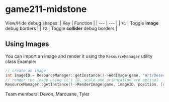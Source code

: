 # game211-midstone

View/Hide debug shapes:
| Key | Function |
| --- | --- |
| `F1` | Toggle **image** debug borders |
| `F2` | Toggle **collider** debug borders |

## Using Images
You can import an image and render it using the `ResourceManager` utility class
Example:
```c++
// create an image
int imageID = ResourceManager::getInstance()->AddImage(game, "Art/Desert.png");
// render the image using it's ID, scale and orientation are optinal 
ResourceManager::getInstance()->RenderImage(game, imageID, position, [scale_vec3, orientation_float]);
```

Team members: Devon, Marouane, Tyler
